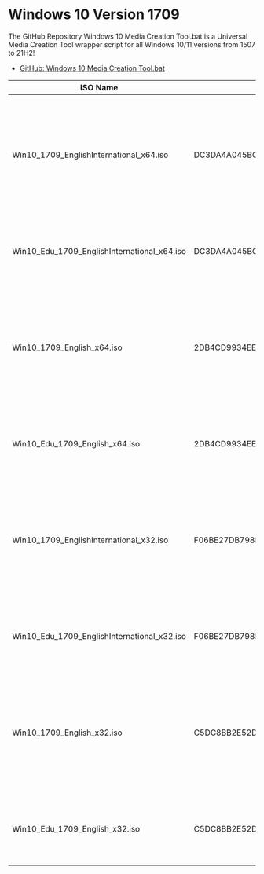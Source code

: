 # Windows 10 Version 1709

The GitHub Repository Windows 10 Media Creation Tool.bat is a Universal Media Creation Tool wrapper script for all Windows 10/11 versions from 1507 to 21H2!

* [GitHub: Windows 10 Media Creation Tool.bat](https://github.com/AveYo/MediaCreationTool.bat)





|ISO Name|SHA256|Language|Architecture|Editions|
|---|---|---|---|---|
|Win10_1709_EnglishInternational_x64.iso|DC3DA4A045BC9CA8B4DA43EA922E68DCDAEF7CAA73C4677F965A10A2C945C251|English (UK)|64 Bit|Windows 10 Home<br>Windows 10 Home SL<br>Windows 10 Pro<br>Windows 10 Home N<br>Windows 10 Pro N|
|Win10_Edu_1709_EnglishInternational_x64.iso|DC3DA4A045BC9CA8B4DA43EA922E68DCDAEF7CAA73C4677F965A10A2C945C251|English (UK)|64 Bit|Windows 10 Education<br>Windows 10 Education N|
|Win10_1709_English_x64.iso|2DB4CD9934EE41C25C382A9B7AC361085D1CC0CD45F7651B5C0ADFBC418C8CE5|English (US)|64 Bit|Windows 10 Home<br>Windows 10 Home SL<br>Windows 10 Pro<br>Windows 10 Home N<br>Windows 10 Pro N|
|Win10_Edu_1709_English_x64.iso|2DB4CD9934EE41C25C382A9B7AC361085D1CC0CD45F7651B5C0ADFBC418C8CE5|English (US)|64 Bit|Windows 10 Education<br>Windows 10 Education N|
|Win10_1709_EnglishInternational_x32.iso|F06BE27DB798DD79D6FCBF881FEE0F1156B0E540C8101EB94F76E65EC50CEC60|English (UK)|32 Bit|Windows 10 Home<br>Windows 10 Home SL<br>Windows 10 Pro<br>Windows 10 Home N<br>Windows 10 Pro N|
|Win10_Edu_1709_EnglishInternational_x32.iso|F06BE27DB798DD79D6FCBF881FEE0F1156B0E540C8101EB94F76E65EC50CEC60|English (UK)|32 Bit|Windows 10 Education<br>Windows 10 Education N|
|Win10_1709_English_x32.iso|C5DC8BB2E52DE9EA19A8AF09E8B65C69094879AF2A2D63084349EC52D2883864|English (US)|32 Bit|Windows 10 Home<br>Windows 10 Home SL<br>Windows 10 Pro<br>Windows 10 Home N<br>Windows 10 Pro N|
|Win10_Edu_1709_English_x32.iso|C5DC8BB2E52DE9EA19A8AF09E8B65C69094879AF2A2D63084349EC52D2883864|English (US)|32 Bit|Windows 10 Education<br>Windows 10 Education N|
